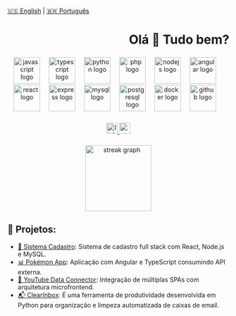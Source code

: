 [🇺🇸 English](./README_EN.md) | [🇧🇷 Português](./README.md)

<h1 align="right">Olá 👋 Tudo bem?</h1>

###

<div align="center">

  <!-- Linguagens -->
  <img src="https://skillicons.dev/icons?i=js" height="60" alt="javascript logo" />
  <img width="12" />
  <img src="https://skillicons.dev/icons?i=ts" height="60" alt="typescript logo" />
  <img width="12" />
  <img src="https://skillicons.dev/icons?i=py" height="60" alt="python logo" />
  <img width="12" />
  <img src="https://skillicons.dev/icons?i=php" height="60" alt="php logo" />
  <img width="12" />
  <img src="https://skillicons.dev/icons?i=nodejs" height="60" alt="nodejs logo" />
  <img width="12" />
  <img src="https://skillicons.dev/icons?i=angular" height="60" alt="angular logo" />
  <img width="12" />
  <img src="https://skillicons.dev/icons?i=react" height="60" alt="react logo" />
  <img width="12" />
  <img src="https://skillicons.dev/icons?i=express" height="60" alt="express logo" />
  <img width="12" />
  <img src="https://skillicons.dev/icons?i=mysql" height="60" alt="mysql logo" />
  <img width="12" />
  <img src="https://skillicons.dev/icons?i=postgres" height="60" alt="postgresql logo" />
  <img width="12" />
  <img src="https://skillicons.dev/icons?i=docker" height="60" alt="docker logo" />
  <img width="12" />
  <img src="https://skillicons.dev/icons?i=github" height="60" alt="github logo" />
  <img width="12" />
  
  
###

<div align="center">
<a href="https://linkedin.com/in/marcelonovello" target="_blank">
  <img src="https://img.shields.io/static/v1?message=LinkedIn&logo=linkedin&label=&color=0077B5&logoColor=white&labelColor=&style=for-the-badge" height="25" alt="linkedin logo" />
</a>

<a href="mailto:mardevfstack@gmail.com">
  <img src="https://img.shields.io/static/v1?message=Gmail&logo=gmail&label=&color=D14836&logoColor=white&labelColor=&style=for-the-badge" height="25" alt="gmail logo" />
</a>

</div>

###

<div style="text-align:center">
  <img src="https://github-readme-streak-stats-eight.vercel.app/?user=marcelonovello&theme=dark&hide_border=true" height="150" alt="streak graph" />
</div>

<div align="left">
  
## 📂 Projetos:

- [🔐 Sistema Cadastro](https://github.com/marcelonovello/sistema-cadastro): Sistema de cadastro full stack com React, Node.js e MySQL.
- [📊 Pokémon App](https://github.com/marcelonovello/pokemon-app-angular): Aplicação com Angular e TypeScript consumindo API externa.
- [🧩 YouTube Data Connector](https://github.com/marcelonovello/Micro-Frontends-Application): Integração de múltiplas SPAs com arquitetura microfrontend.
- [📬 ClearInbox](https://github.com/marcelonovello/clearInbox): É uma ferramenta de produtividade desenvolvida em Python para organização e limpeza automatizada de caixas de email.
</div>
